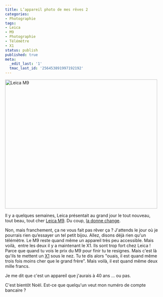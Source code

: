 ```yaml
---
title: L’appareil photo de mes rêves 2
categories:
- Photographie
tags:
- Leica
- M9
- Photographie
- Télémètre
- X1
status: publish
published: true
meta:
  _edit_last: '1'
  tmac_last_id: '256453891997192192'
---
```

<img class="alignnone size-medium wp-image-1425" title="Leica M9" src="https://dlgjp9x71cipk.cloudfront.net/2009/11/leica-m9-550x468-500x425.jpg" alt="Leica M9" width="500" height="425" />

Il y a quelques semaines, Leica présentait au grand jour le tout nouveau, tout beau, tout cher <a title="Lien vers le site du Leica M9" href="https://m9.leica-camera.com/">Leica M9</a>. Du coup, <a href="https://www.alienlebarge.ch/2008/01/06/lappareil-photo-de-mes-reves/">la donne change</a>.

<!--more-->

Non, mais franchement, ça ne vous fait pas rêver ça ? J'attends le jour où je pourrais rien qu’essayer un tel petit bijou. Allez, disons déjà rien qu'un télémètre. Le M9 reste quand même un appareil très peu accessible. Mais voilà,  entre les deux il y a maintenant le X1. Ils sont trop fort chez Leica ! Parce que quand tu vois le prix du M9 pour finir tu te resignes. Mais c'est là qu'ils te mettent un <a title="Lien vers le site du Leica X1" href="https://fr.leica-camera.com/photography/compact_cameras/x1/">X1</a> sous le nez. Tu te dis alors "ouais, il est quand même trois fois moins cher que le grand frère". Mais voilà, il est quand même deux mille francs.

Je me dit que c'est un appareil que j'aurais à 40 ans ... ou pas.

C'est bientôt Noël. Est-ce que quelqu'un veut mon numéro de compte bancaire ?
